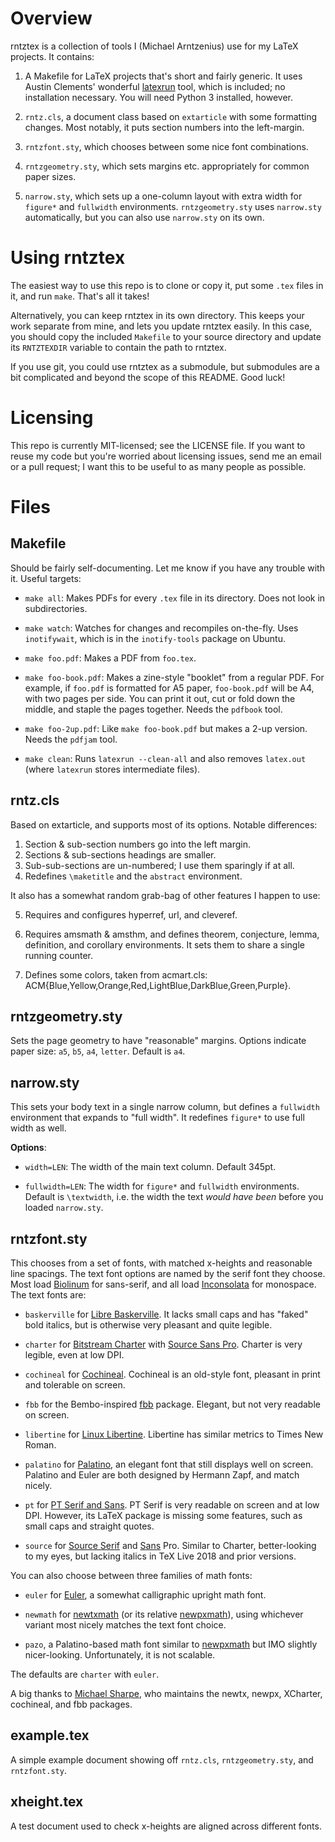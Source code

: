 # Overview

[latexrun]: https://github.com/aclements/latexrun

rntztex is a collection of tools I (Michael Arntzenius) use for my LaTeX
projects. It contains:

1. A Makefile for LaTeX projects that's short and fairly generic. It uses Austin
   Clements' wonderful [latexrun][] tool, which is included; no installation
   necessary. You will need Python 3 installed, however.

2. `rntz.cls`, a document class based on `extarticle` with some formatting
   changes. Most notably, it puts section numbers into the left-margin.

3. `rntzfont.sty`, which chooses between some nice font combinations.

4. `rntzgeometry.sty`, which sets margins etc. appropriately for common paper
   sizes.

5. `narrow.sty`, which sets up a one-column layout with extra width for
   `figure*` and `fullwidth` environments. `rntzgeometry.sty` uses `narrow.sty`
   automatically, but you can also use `narrow.sty` on its own.

# Using rntztex

The easiest way to use this repo is to clone or copy it, put some `.tex` files
in it, and run `make`. That's all it takes!

Alternatively, you can keep rntztex in its own directory. This keeps your work
separate from mine, and lets you update rntztex easily. In this case, you should
copy the included `Makefile` to your source directory and update its
`RNTZTEXDIR` variable to contain the path to rntztex.

If you use git, you could use rntztex as a submodule, but submodules are a bit
complicated and beyond the scope of this README. Good luck!

# Licensing

This repo is currently MIT-licensed; see the LICENSE file. If you want to reuse
my code but you're worried about licensing issues, send me an email or a pull
request; I want this to be useful to as many people as possible.

# Files

## Makefile

Should be fairly self-documenting. Let me know if you have any trouble with it.
Useful targets:

- `make all`: Makes PDFs for every `.tex` file in its directory. Does not look
  in subdirectories.

- `make watch`: Watches for changes and recompiles on-the-fly. Uses
  `inotifywait`, which is in the `inotify-tools` package on Ubuntu.

- `make foo.pdf`: Makes a PDF from `foo.tex`.

- `make foo-book.pdf`: Makes a zine-style "booklet" from a regular PDF. For
  example, if `foo.pdf` is formatted for A5 paper, `foo-book.pdf` will be A4,
  with two pages per side. You can print it out, cut or fold down the middle,
  and staple the pages together. Needs the `pdfbook` tool.

- `make foo-2up.pdf`: Like `make foo-book.pdf` but makes a 2-up version. Needs
  the `pdfjam` tool.

- `make clean`: Runs `latexrun --clean-all` and also removes `latex.out` (where
  `latexrun` stores intermediate files).

## rntz.cls

Based on extarticle, and supports most of its options. Notable differences:

1. Section & sub-section numbers go into the left margin.
2. Sections & sub-sections headings are smaller.
3. Sub-sub-sections are un-numbered; I use them sparingly if at all.
4. Redefines `\maketitle` and the `abstract` environment.

It also has a somewhat random grab-bag of other features I happen to use:

5. Requires and configures hyperref, url, and cleveref.

6. Requires amsmath & amsthm, and defines theorem, conjecture, lemma,
definition, and corollary environments. It sets them to share a single running
counter.

7. Defines some colors, taken from acmart.cls:
ACM{Blue,Yellow,Orange,Red,LightBlue,DarkBlue,Green,Purple}.

## rntzgeometry.sty

Sets the page geometry to have "reasonable" margins. Options indicate paper
size: `a5`, `b5`, `a4`, `letter`. Default is `a4`.

## narrow.sty

This sets your body text in a single narrow column, but defines a `fullwidth`
environment that expands to "full width". It redefines `figure*` to use full
width as well.

**Options**:

- `width=LEN`: The width of the main text column. Default 345pt.

- `fullwidth=LEN`: The width for `figure*` and `fullwidth` environments. Default
  is `\textwidth`, i.e. the width the text *would have been* before you loaded
  `narrow.sty`.

## rntzfont.sty

This chooses from a set of fonts, with matched x-heights and reasonable line
spacings. The text font options are named by the serif font they choose. Most
load [Biolinum][Libertine] for sans-serif, and all load [Inconsolata][] for
monospace. The text fonts are:

- `baskerville` for [Libre Baskerville][librebaskerville]. It lacks small caps
  and has "faked" bold italics, but is otherwise very pleasant and quite
  legible.

- `charter` for [Bitstream Charter][charter] with [Source Sans Pro][ssans].
  Charter is very legible, even at low DPI.

- `cochineal` for [Cochineal][]. Cochineal is an old-style font, pleasant in
   print and tolerable on screen.

- `fbb` for the Bembo-inspired [fbb][] package. Elegant, but not very readable
  on screen.

- `libertine` for [Linux Libertine][Libertine]. Libertine has similar metrics to
  Times New Roman.

- `palatino` for [Palatino][], an elegant font that still displays well on
  screen. Palatino and Euler are both designed by Hermann Zapf, and match
  nicely.

- `pt` for [PT Serif and Sans][pt]. PT Serif is very readable on screen and at
  low DPI. However, its LaTeX package is missing some features, such as small
  caps and straight quotes.

- `source` for [Source Serif][sserif] and [Sans][ssans] Pro. Similar to Charter,
  better-looking to my eyes, but lacking italics in TeX Live 2018 and prior
  versions.

You can also choose between three families of math fonts:

- `euler` for [Euler][], a somewhat calligraphic upright math font.

- `newmath` for [newtxmath][] (or its relative [newpxmath][]), using whichever
  variant most nicely matches the text font choice.

- `pazo`, a Palatino-based math font similar to [newpxmath][] but IMO slightly
  nicer-looking. Unfortunately, it is not scalable.

The defaults are `charter` with `euler`.

A big thanks to [Michael Sharpe](http://math.ucsd.edu/~msharpe/), who maintains
the newtx, newpx, XCharter, cochineal, and fbb packages.

[librebaskerville]: https://ctan.org/pkg/librebaskerville
[Cochineal]: https://ctan.org/pkg/cochineal
[Euler]: https://ctan.org/pkg/eulervm
[Inconsolata]: https://ctan.org/pkg/inconsolata
[Libertine]: https://ctan.org/pkg/libertine
[Palatino]: https://ctan.org/pkg/newpx
[charter]: https://ctan.org/pkg/XCharter
[pt]: https://ctan.org/pkg/paratype
[newtxmath]: https://ctan.org/pkg/newtx
[newpxmath]: https://ctan.org/pkg/newpx
[ssans]: https://ctan.org/pkg/sourcesanspro
[sserif]: https://ctan.org/pkg/sourceserifpro
[fbb]: https://ctan.org/pkg/fbb

## example.tex

A simple example document showing off `rntz.cls`, `rntzgeometry.sty`, and
`rntzfont.sty`.

## xheight.tex

A test document used to check x-heights are aligned across different fonts.
